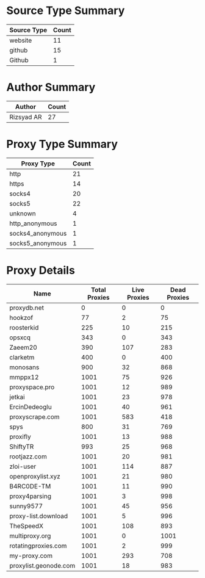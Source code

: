 # Source Type Summary

| Source Type | Count |
|-------------|-------|
| website | 11 |
| github | 15 |
| Github | 1 |


# Author Summary

| Author | Count |
|--------|-------|
| Rizsyad AR | 27 |


# Proxy Type Summary

| Proxy Type | Count |
|------------|-------|
| http | 21 |
| https | 14 |
| socks4 | 20 |
| socks5 | 22 |
| unknown | 4 |
| http_anonymous | 1 |
| socks4_anonymous | 1 |
| socks5_anonymous | 1 |


# Proxy Details

| Name | Total Proxies | Live Proxies | Dead Proxies |
|------|---------------|--------------|---------------|
| proxydb.net | 0 | 0 | 0 |
| hookzof | 77 | 2 | 75 |
| roosterkid | 225 | 10 | 215 |
| opsxcq | 343 | 0 | 343 |
| Zaeem20 | 390 | 107 | 283 |
| clarketm | 400 | 0 | 400 |
| monosans | 900 | 32 | 868 |
| mmppx12 | 1001 | 75 | 926 |
| proxyspace.pro | 1001 | 12 | 989 |
| jetkai | 1001 | 23 | 978 |
| ErcinDedeoglu | 1001 | 40 | 961 |
| proxyscrape.com | 1001 | 583 | 418 |
| spys | 800 | 31 | 769 |
| proxifly | 1001 | 13 | 988 |
| ShiftyTR | 993 | 25 | 968 |
| rootjazz.com | 1001 | 20 | 981 |
| zloi-user | 1001 | 114 | 887 |
| openproxylist.xyz | 1001 | 21 | 980 |
| B4RC0DE-TM | 1001 | 11 | 990 |
| proxy4parsing | 1001 | 3 | 998 |
| sunny9577 | 1001 | 45 | 956 |
| proxy-list.download | 1001 | 5 | 996 |
| TheSpeedX | 1001 | 108 | 893 |
| multiproxy.org | 1001 | 0 | 1001 |
| rotatingproxies.com | 1001 | 2 | 999 |
| my-proxy.com | 1001 | 293 | 708 |
| proxylist.geonode.com | 1001 | 18 | 983 |

